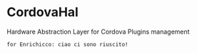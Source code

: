 # CordovaHal
Hardware Abstraction Layer for Cordova Plugins management

`for Enrichicco: ciao ci sono riuscito!`
